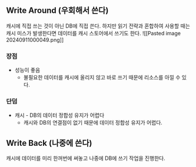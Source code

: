 ## Write Around (우회해서 쓴다)
캐시에 직접 쓰는 것이 아닌 DB에 직접 쓴다.
하지만 읽기 전략과 혼합하여 사용할 때는 캐시 미스가 발생한다면 데이터를 캐시 스토어에서 쓰기도 한다.
![[Pasted image 20240911000049.png]]
### 장점
- 성능이 좋음
	- 불필요한 데이터를 캐시에 올리지 않고 바로 쓰기 때문에 리소스를 아낄 수 있다.
### 단덤
- 캐시 - DB의 데이터 정합성 유지가 어렵다
	- 캐시와 DB의 연결점이 없기 때문에 데이터 정합성 유지가 어렵다.
## Write Back (나중에 쓴다)
캐시에 데이터를 미리 한꺼번에 써놓고 나중에 DB에 쓰기 작업을 진행한다.